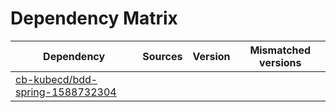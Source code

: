 # Dependency Matrix

Dependency | Sources | Version | Mismatched versions
---------- | ------- | ------- | -------------------
[cb-kubecd/bdd-spring-1588732304](https://github.com/cb-kubecd/bdd-spring-1588732304.git) |  | []() | 
